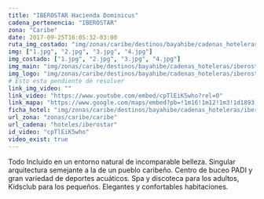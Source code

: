 ```yaml
---
title: "IBEROSTAR Hacienda Dominicus"
cadena_pertenencia: "IBEROSTAR"
zona: "Caribe"
date: 2017-09-25T16:05:32-03:00
ruta_img_costado: "img/zonas/caribe/destinos/bayahibe/cadenas_hoteleras/iberostar/iberostar_hacienda_dominicus/imagenes_hotel/"
img: ["1.jpg", "2.jpg", "3.jpg", "4.jpg"]
img_costado: ["1.jpg", "2.jpg", "3.jpg", "4.jpg"]
img_main: "img/zonas/caribe/destinos/bayahibe/cadenas_hoteleras/iberostar/iberostar_hacienda_dominicus/iberostar_hacienda_dominicus.jpg"
img_logo: "img/zonas/caribe/destinos/bayahibe/cadenas_hoteleras/iberostar/iberostar_hacienda_dominicus/logo_hotel/logo_iberostar_hacienda_dominicus.jpg"
# Esto esta pendiente de resolver
link_img_video: ""
link_video: "https://www.youtube.com/embed/cpTlEiK5who?rel=0"
link_mapa: "https://www.google.com/maps/embed?pb=!1m16!1m12!1m3!1d1893.509313813887!2d-68.82468159191643!3d18.346434596877675!2m3!1f0!2f0!3f0!3m2!1i1024!2i768!4f13.1!2m1!1siberostar+hacienda+dominicus!5e0!3m2!1ses!2scl!4v1509992486303"
ficha_hotel: "img/zonas/caribe/destinos/bayahibe/cadenas_hoteleras/iberostar/iberostar_hacienda_dominicus/iberostar_hacienda_dominicus.pdf"
url_zona: "zonas/caribe/caribe"
url_cadena: "hoteles/iberostar"
id_video: "cpTlEiK5who"
video_exist: true
---
```

Todo Incluido en un entorno natural de incomparable belleza. Singular arquitectura semejante a la de un pueblo caribeño. Centro de buceo PADI y gran variedad de deportes acuáticos. Spa y discoteca para los adultos, Kidsclub para los pequeños. Elegantes y confortables habitaciones.

